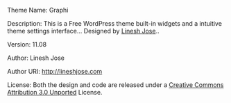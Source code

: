 Theme Name: Graphi

Description:  This is a Free WordPress theme built-in widgets and a intuitive theme settings interface... Designed by <a href="http://lineshjose.com/">Linesh Jose</a>..

Version: 11.08

Author: Linesh Jose 

Author URI: http://lineshjose.com

License: Both the design and code are  released under a <a href="http://creativecommons.org/licenses/by/3.0//">Creative Commons Attribution 3.0 Unported</a> License.
